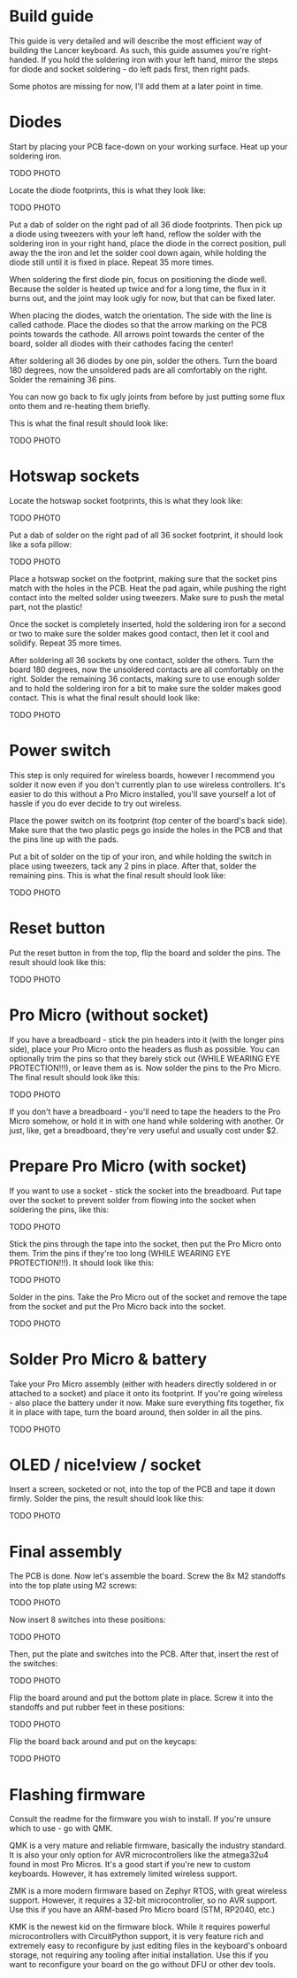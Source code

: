 # Build guide

This guide is very detailed and will describe the most efficient way of building the Lancer keyboard. As such, this guide assumes you're right-handed. If you hold the soldering iron with your left hand, mirror the steps for diode and socket soldering - do left pads first, then right pads.

Some photos are missing for now, I'll add them at a later point in time.

# Diodes

Start by placing your PCB face-down on your working surface. Heat up your soldering iron.

TODO PHOTO

Locate the diode footprints, this is what they look like:

TODO PHOTO

Put a dab of solder on the right pad of all 36 diode footprints. Then pick up a diode using tweezers with your left hand, reflow the solder with the soldering iron in your right hand, place the diode in the correct position, pull away the the iron and let the solder cool down again, while holding the diode still until it is fixed in place. Repeat 35 more times.

When soldering the first diode pin, focus on positioning the diode well. Because the solder is heated up twice and for a long time, the flux in it burns out, and the joint may look ugly for now, but that can be fixed later.

When placing the diodes, watch the orientation. The side with the line is called cathode. Place the diodes so that the arrow marking on the PCB points towards the cathode. All arrows point towards the center of the board, solder all diodes with their cathodes facing the center!

After soldering all 36 diodes by one pin, solder the others. Turn the board 180 degrees, now the unsoldered pads are all comfortably on the right. Solder the remaining 36 pins.

You can now go back to fix ugly joints from before by just putting some flux onto them and re-heating them briefly.

This is what the final result should look like:

TODO PHOTO

# Hotswap sockets

Locate the hotswap socket footprints, this is what they look like:

TODO PHOTO

Put a dab of solder on the right pad of all 36 socket footprint, it should look like a sofa pillow:

TODO PHOTO

Place a hotswap socket on the footprint, making sure that the socket pins match with the holes in the PCB. Heat the pad again, while pushing the right contact into the melted solder using tweezers. Make sure to push the metal part, not the plastic!

Once the socket is completely inserted, hold the soldering iron for a second or two to make sure the solder makes good contact, then let it cool and solidify. Repeat 35 more times.

After soldering all 36 sockets by one contact, solder the others. Turn the board 180 degrees, now the unsoldered contacts are all comfortably on the right. Solder the remaining 36 contacts, making sure to use enough solder and to hold the soldering iron for a bit to make sure the solder makes good contact. This is what the final result should look like:

TODO PHOTO

# Power switch

This step is only required for wireless boards, however I recommend you solder it now even if you don't currently plan to use wireless controllers. It's easier to do this without a Pro Micro installed, you'll save yourself a lot of hassle if you do ever decide to try out wireless.

Place the power switch on its footprint (top center of the board's back side). Make sure that the two plastic pegs go inside the holes in the PCB and that the pins line up with the pads.

Put a bit of solder on the tip of your iron, and while holding the switch in place using tweezers, tack any 2 pins in place. After that, solder the remaining pins. This is what the final result should look like:

TODO PHOTO

# Reset button

Put the reset button in from the top, flip the board and solder the pins. The result should look like this:

TODO PHOTO

# Pro Micro (without socket)

If you have a breadboard - stick the pin headers into it (with the longer pins side), place your Pro Micro onto the headers as flush as possible. You can optionally trim the pins so that they barely stick out (WHILE WEARING EYE PROTECTION!!!), or leave them as is. Now solder the pins to the Pro Micro. The final result should look like this:

TODO PHOTO

If you don't have a breadboard - you'll need to tape the headers to the Pro Micro somehow, or hold it in with one hand while soldering with another. Or just, like, get a breadboard, they're very useful and usually cost under $2.

# Prepare Pro Micro (with socket)

If you want to use a socket - stick the socket into the breadboard. Put tape over the socket to prevent solder from flowing into the socket when soldering the pins, like this:

TODO PHOTO

Stick the pins through the tape into the socket, then put the Pro Micro onto them. Trim the pins if they're too long (WHILE WEARING EYE PROTECTION!!!). It should look like this:

TODO PHOTO

Solder in the pins. Take the Pro Micro out of the socket and remove the tape from the socket and put the Pro Micro back into the socket.

TODO PHOTO

# Solder Pro Micro & battery

Take your Pro Micro assembly (either with headers directly soldered in or attached to a socket) and place it onto its footprint. If you're going wireless - also place the battery under it now. Make sure everything fits together, fix it in place with tape, turn the board around, then solder in all the pins.

TODO PHOTO

# OLED / nice!view / socket

Insert a screen, socketed or not, into the top of the PCB and tape it down firmly. Solder the pins, the result should look like this:

TODO PHOTO

# Final assembly

The PCB is done. Now let's assemble the board. Screw the 8x M2 standoffs into the top plate using M2 screws:

TODO PHOTO

Now insert 8 switches into these positions:

TODO PHOTO

Then, put the plate and switches into the PCB. After that, insert the rest of the switches:

TODO PHOTO

Flip the board around and put the bottom plate in place. Screw it into the standoffs and put rubber feet in these positions:

TODO PHOTO

Flip the board back around and put on the keycaps:

TODO PHOTO

# Flashing firmware

Consult the readme for the firmware you wish to install. If you're unsure which to use - go with QMK.

QMK is a very mature and reliable firmware, basically the industry standard. It is also your only option for AVR microcontrollers like the atmega32u4 found in most Pro Micros. It's a good start if you're new to custom keyboards. However, it has extremely limited wireless support.

ZMK is a more modern firmware based on Zephyr RTOS, with great wireless support. However, it requires a 32-bit microcontroller, so no AVR support. Use this if you have an ARM-based Pro Micro board (STM, RP2040, etc.)

KMK is the newest kid on the firmware block. While it requires powerful microcontrollers with CircuitPython support, it is very feature rich and extremely easy to reconfigure by just editing files in the keyboard's onboard storage, not requiring any tooling after initial installation. Use this if you want to reconfigure your board on the go without DFU or other dev tools.
